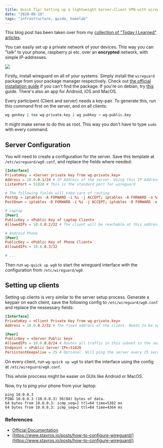 ```yaml
---
title: Quick Tip! Setting up a lightweight Server-Client VPN with wireguard
date: "2020-08-19"
tags: "infrastructure, guide, homelab"
---
```


This blog post has been taken over from my [collection of "Today I Learned" articles](https://garrit.xyz/til).

You can easily set up a private network of your devices. This way you can "talk" to your phone, raspberry pi etc. over an **encrypted** network, with simple IP-addresses.

![](https://images.unsplash.com/photo-1505659903052-f379347d056f?ixlib=rb-1.2.1&ixid=eyJhcHBfaWQiOjEyMDd9&auto=format&fit=crop&w=2550&q=80)

Firstly, install wireguard on all of your systems. Simply install the `wireguard` package from your package manager respectively. Check out [the official installation guide](https://www.wireguard.com/install/) if you can't find the package. If you're on debian, try [this](https://wiki.debian.org/WireGuard?action=show&redirect=Wireguard) guide. There's also an app for Android, iOS and MacOS.

Every participent (Client and server) needs a key-pair. To generate this, run this command first on the server, and on all clients:

```bash
wg genkey | tee wg-private.key | wg pubkey > wg-public.key
```

It might make sense to do this as root. This way you don't have to type `sudo` with every command.

## Server Configuration

You will need to create a configuration for the server. Save this template at `/etc/wireguard/wg0.conf`, and replace the fields where needed:

```conf
[Interface]
PrivateKey = <Server private key from wg-private.key>
Address = 10.0.0.1/24 # IP Address of the server. Using this IP Address, you can assign IPs ranging from 10.0.0.2 - 10.0.0.254 to your clients
ListenPort = 51820 # This is the standard port for wireguard

# The following fields will take care of routing
PostUp = iptables -A FORWARD -i %i -j ACCEPT; iptables -A FORWARD -o %i -j ACCEPT; iptables -t nat -A POSTROUTING -o eth0 -j MASQUERADE
PostDown = iptables -D FORWARD -i %i -j ACCEPT; iptables -D FORWARD -o %i -j ACCEPT; iptables -t nat -D POSTROUTING -o eth0 -j MASQUERADE

# Laptop
[Peer]
PublicKey = <Public Key of Laptop Client>
AllowedIPs = 10.0.0.2/32 # The client will be reachable at this address

# Android Phone
[Peer]
PublicKey = <Public Key of Phone Client>
AllowedIPs = 10.0.0.3/32

# ...
```

Then run `wg-quick up wg0` to start the wireguard interface with the configuration from `/etc/wireguard/wg0`.

## Setting up clients

Setting up clients is very similar to the server setup process. Generate a keypair on each client, save the following config to `/etc/wireguard/wg0.conf` and replace the nessessary fields:

```conf
[Interface]
PrivateKey = <Client Private Key from wg-private.key>
Address = 10.0.0.2/32 # The fixed address of the client. Needs to be specified in the server config as well

[Peer]
PublicKey = <Server Public key>
AllowedIPs = 10.0.0.0/24 # Routes all traffic in this subnet to the server. If you want to tunnel all traffic through the wireguard connection, use 0.0.0.0/0 here instead
Endpoint = <Public Server IP>:51820
PersistentKeepalive = 25 # Optional. Will ping the server every 25 seconds to remain connected.
```

On every client, run `wg-quick up wg0` to start the interface using the config at `/etc/wireguard/wg0.conf`.

This whole proccess might be easier on GUIs like Android or MacOS.

Now, try to ping your phone from your laptop:

```
ping 10.0.0.3
PING 10.0.0.3 (10.0.0.3) 56(84) bytes of data.
64 bytes from 10.0.0.3: icmp_seq=1 ttl=64 time=5382 ms
64 bytes from 10.0.0.3: icmp_seq=2 ttl=64 time=4364 ms
```

### References

- [Official Documentation](https://www.wireguard.com/)
- [https://www.stavros.io/posts/how-to-configure-wireguard/](https://www.stavros.io/posts/how-to-configure-wireguard/)
